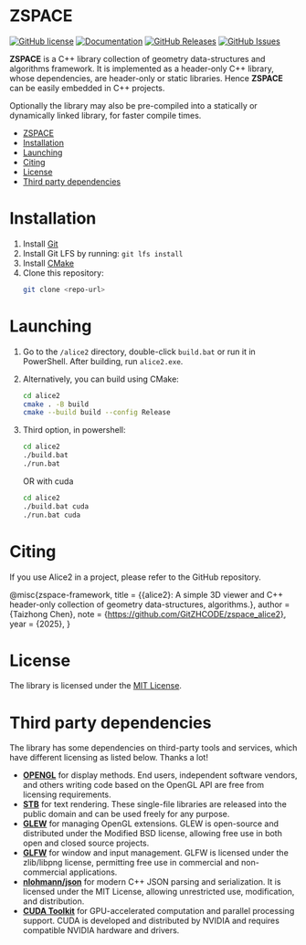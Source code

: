 # ZSPACE
[![GitHub license](https://img.shields.io/badge/license-MIT-blue.svg)](https://github.com/gitzhcode/zspace_core/LICENSE.MIT) [![Documentation](https://img.shields.io/badge/docs-doxygen-blue.svg)](https://github.com/gitzhcode/zspace_core/doxyoutput/) [![GitHub Releases](https://img.shields.io/github/release/gitzhcode/zspace_core.svg)](https://github.com/gitzhcode/zspace_core/releases) [![GitHub Issues](https://img.shields.io/github/issues/gitzhcode/zspace_core.svg)](http://github.com/gitzhcode/zspace_core/issues)

**ZSPACE** is a C++  library collection of geometry data-structures and algorithms framework. It is implemented as a header-only C++ library, whose dependencies, are header-only or static libraries. Hence **ZSPACE** can be easily embedded in C++ projects. 

Optionally the library may also be pre-compiled into a statically  or dynamically linked library, for faster compile times.

- [ZSPACE](#zspace)
- [Installation](#installation)
- [Launching](#launching)
- [Citing](#citing)
- [License](#license)
- [Third party dependencies](#third-party-dependencies)

# Installation

1. Install [Git](https://git-scm.com/downloads)
2. Install Git LFS by running: `git lfs install`
3. Install [CMake](https://cmake.org/download/)
4. Clone this repository:
   ```sh
   git clone <repo-url>
   ```

# Launching

1. Go to the `/alice2` directory, double-click `build.bat` or run it in PowerShell. After building, run `alice2.exe`.
2. Alternatively, you can build using CMake:
   ```sh
   cd alice2
   cmake . -B build
   cmake --build build --config Release
   ```
3. Third option, in powershell:
    ```sh
    cd alice2
    ./build.bat
    ./run.bat
    ```
    OR with cuda

    ```sh
    cd alice2
    ./build.bat cuda
    ./run.bat cuda
    ```

# Citing
If you use Alice2 in a project, please refer to the GitHub repository.

@misc{zspace-framework,
      title  = {{alice2}: A simple 3D viewer and C++ header-only collection of geometry data-structures, algorithms.},
      author = {Taizhong Chen},
      note   = {https://github.com/GitZHCODE/zspace_alice2},
      year   = {2025},
    }

# License
The library is licensed under the [MIT License](https://opensource.org/licenses/MIT).


# Third party dependencies
The library has some dependencies on third-party tools and services, which have different licensing as listed below.
Thanks a lot!

- [**OPENGL**](https://www.opengl.org/about/) for display methods. End users, independent software vendors, and others writing code based on the OpenGL API are free from licensing requirements.
- [**STB**](https://github.com/nothings/stb) for text rendering. These single-file libraries are released into the public domain and can be used freely for any purpose.
- [**GLEW**](http://glew.sourceforge.net/) for managing OpenGL extensions. GLEW is open-source and distributed under the Modified BSD license, allowing free use in both open and closed source projects.
- [**GLFW**](https://www.glfw.org/) for window and input management. GLFW is licensed under the zlib/libpng license, permitting free use in commercial and non-commercial applications.
- [**nlohmann/json**](https://github.com/nlohmann/json) for modern C++ JSON parsing and serialization. It is licensed under the MIT License, allowing unrestricted use, modification, and distribution.
- [**CUDA Toolkit**](https://developer.nvidia.com/cuda-toolkit) for GPU-accelerated computation and parallel processing support. CUDA is developed and distributed by NVIDIA and requires compatible NVIDIA hardware and drivers.